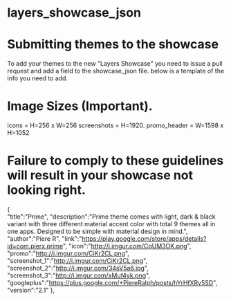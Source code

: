 # layers_showcase_json
Submitting themes to the showcase
==================================

To add your themes to the new "Layers Showcase" you need to issue a pull request and add a field to the showcase_json file. below is a template of the info you need to add.

Image Sizes (Important).
=========================
icons = H=256 x W=256
screenshots = H=1920.
promo_header = W=1598 x H=1052

Failure to comply to these guidelines will result in your showcase not looking right.
======================================================================================

{  
            "title":"Prime",
            "description":"Prime theme comes with light, dark & black variant with three different material accent color with total 9 themes all in one apps. Designed to be simple with material design in mind.",
            "author":"Piere R",
            "link":"https://play.google.com/store/apps/details?id=com.pierx.prime",
            "icon":"http://i.imgur.com/CqUM3OK.png",
            "promo":"http://i.imgur.com/CiKr2CL.png",
            "screenshot_1":"http://i.imgur.com/CiKr2CL.png",
            "screenshot_2":"http://i.imgur.com/34sV5a6.jpg",
            "screenshot_3":"http://i.imgur.com/xMuf4yk.png",
            "googleplus":"https://plus.google.com/+PiereRalph/posts/hYrHfXRy5SD",
            "version":"2.1"
        },
